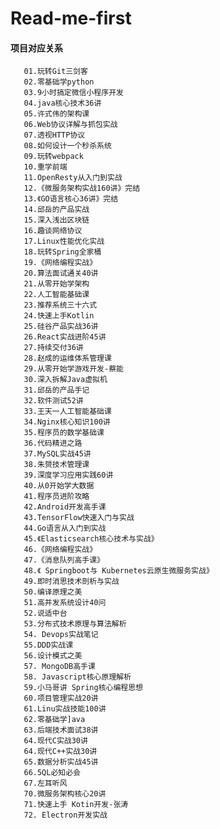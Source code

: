 # Read-me-first

#### 项目对应关系

       01.玩转Git三剑客
       02.零基础学python
       03.9小时搞定微信小程序开发
       04.java核心技术36讲
       05.许式伟的架构课
       06.Web协议详解与抓包实战
       07.透视HTTP协议
       08.如何设计一个秒杀系统
       09.玩转webpack
       10.重学前端
       11.OpenResty从入门到实战
       12.《微服务架构实战160讲》完结
       13.《GO语言核心36讲》完结
       14.邱岳的产品实战
       15.深入浅出区块链
       16.趣谈网络协议
       17.Linux性能优化实战
       18.玩转Spring全家桶
       19.《网络编程实战》
       20.算法面试通关40讲
       21.从零开始学架构
       22.人工智能基础课
       23.推荐系统三十六式
       24.快速上手Kotlin
       25.硅谷产品实战36讲
       26.React实战进阶45讲
       27.持续交付36讲
       28.赵成的运维体系管理课
       29.从零开始学游戏开发-蔡能
       30.深入拆解Java虚拟机
       31.邱岳的产品手记
       32.软件测试52讲
       33.王天一人工智能基础课
       34.Nginx核心知识100讲
       35.程序员的数学基础课
       36.代码精进之路
       37.MySQL实战45讲
       38.朱赟技术管理课
       39.深度学习应用实践60讲
       40.从0开始学大数据
       41.程序员进阶攻略
       42.Android开发高手课
       43.TensorFlow快速入门与实战
       44.Go语言从入门到实战
       45.《Elasticsearch核心技术与实战》
       46.《网络编程实战》
       47.《消息队列高手课》
       48.《 Springboot与 Kubernetes云原生微服务实战》
       49.即时消思技术剖析与实战
       50.编译原理之美
       51.高并发系统设计40问
       52.说适中台
       53.分布式技术原理与算法解析
       54. Devops实战笔记
       55.DDD实战课
       56.设计模式之美
       57. MongoDB高手课
       58. Javascript核心原理解析
       59.小马哥讲 Spring核心编程思想
       60.项目管理实战20讲
       61.Linu实战技能100讲
       62.零基础学]ava
       63.后端技术面试38讲
       64.现代C实战30讲
       64.现代C++实战30讲
       65.数据分析实战45讲
       66.5QL必知必会
       67.左耳听风
       70.微服务架构核心20讲
       71.快速上手 Kotin开发-张涛
       72. Electron开发实战
